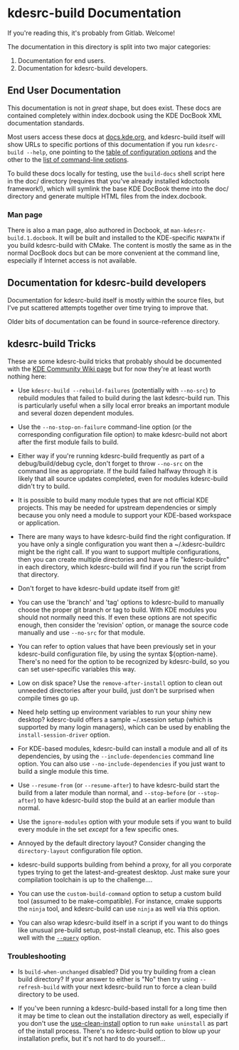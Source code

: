 # kdesrc-build Documentation

If you're reading this, it's probably from Gitlab. Welcome!

The documentation in this directory is split into two major categories:

1. Documentation for end users.
2. Documentation for kdesrc-build developers.

## End User Documentation

This documentation is not in *great* shape, but does exist. These docs are
contained completely within index.docbook using the KDE DocBook XML
documentation standards.

Most users access these docs at
[docs.kde.org](https://docs.kde.org/trunk5/en/kdesrc-build/kdesrc-build/), and
kdesrc-build itself will show URLs to specific portions of this documentation
if you run `kdesrc-build --help`, one pointing to the [table of configuration
options](https://docs.kde.org/trunk5/en/kdesrc-build/kdesrc-build/conf-options-table.html)
and the other to the [list of command-line
options](https://docs.kde.org/trunk5/en/kdesrc-build/kdesrc-build/cmdline.html).

To build these docs locally for testing, use the `build-docs` shell script here
in the doc/ directory (requires that you've already installed kdoctools
framework!), which will symlink the base KDE DocBook theme into the doc/
directory and generate multiple HTML files from the index.docbook.

### Man page

There is also a man page, also authored in Docbook, at
`man-kdesrc-build.1.docbook`. It will
be built and installed to the KDE-specific `MANPATH` if you build kdesrc-build
with CMake.  The content is mostly the same as in the normal DocBook docs but
can be more convenient at the command line, especially if Internet access is
not available.

## Documentation for kdesrc-build developers

Documentation for kdesrc-build itself is mostly within the source files, but I've put
scattered attempts together over time trying to improve that.

Older bits of documentation can be found in source-reference directory.

## kdesrc-build Tricks

These are some kdesrc-build tricks that probably should be documented with the
[KDE Community Wiki page](https://community.kde.org/Get_Involved/development#Set_up_kdesrc-build)
but for now they're at least worth nothing here:

- Use `kdesrc-build --rebuild-failures` (potentially with `--no-src`) to
  rebuild modules that failed to build during the last kdesrc-build run. This
  is particularly useful when a silly local error breaks an important module
  and several dozen dependent modules.

- Use the `--no-stop-on-failure` command-line option (or
  the corresponding configuration file option) to make kdesrc-build not abort
  after the first module fails to build.

- Either way if you're running kdesrc-build frequently as part of a
  debug/build/debug cycle, don't forget to throw `--no-src` on the command line
  as appropriate.  If the build failed halfway through it is likely that all
  source updates completed, even for modules kdesrc-build didn't try to build.

- It is possible to build many module types that are not official KDE projects.
  This may be needed for upstream dependencies or simply because you only need
  a module to support your KDE-based workspace or application.

- There are many ways to have kdesrc-build find the right configuration. If you
  have only a single configuration you want then a ~/.kdesrc-buildrc might be
  the right call. If you want to support multiple configurations, then you can
  create multiple directories and have a file "kdesrc-buildrc" in each
  directory, which kdesrc-build will find if you run the script from that
  directory.

- Don't forget to have kdesrc-build update itself from git!

- You can use the 'branch' and 'tag' options to kdesrc-build to manually choose
  the proper git branch or tag to build. With KDE modules you should not
  normally need this. If even these options are not specific enough, then
  consider the 'revision' option, or manage the source code manually and use
  `--no-src` for that module.

- You can refer to option values that have been previously set in your
  kdesrc-build configuration file, by using the syntax ${option-name}. There's
  no need for the option to be recognized by kdesrc-build, so you can set
  user-specific variables this way.

- Low on disk space? Use the `remove-after-install` option to clean out
  unneeded directories after your build, just don't be surprised when compile
  times go up.

- Need help setting up environment variables to run your shiny new desktop?
  kdesrc-build offers a sample ~/.xsession setup (which is supported by many
  login managers), which can be used by enabling the `install-session-driver`
  option.

- For KDE-based modules, kdesrc-build can install a module and all of its
  dependencies, by using the `--include-dependencies` command line option.
  You can also use `--no-include-dependencies` if you just want to build
  a single module this time.

- Use `--resume-from` (or `--resume-after`) to have kdesrc-build start the
  build from a later module than normal, and `--stop-before` (or
  `--stop-after`) to have kdesrc-build stop the build at an earlier module than
  normal.

- Use the `ignore-modules` option with your module sets if you want to build
  every module in the set *except* for a few specific ones.

- Annoyed by the default directory layout? Consider changing the `directory-layout`
  configuration file option.

- kdesrc-build supports building from behind a proxy, for all you corporate
  types trying to get the latest-and-greatest desktop. Just make sure your
  compilation toolchain is up to the challenge....

- You can use the `custom-build-command` option to setup a custom build tool
  (assumed to be make-compatible). For instance, cmake supports the `ninja`
  tool, and kdesrc-build can use `ninja` as well via this option.

- You can also wrap kdesrc-build itself in a script if you want to do things
like unusual pre-build setup, post-install cleanup, etc. This also goes well
with the [`--query`][query] option.

### Troubleshooting

- Is `build-when-unchanged` disabled? Did you try building from a clean build
  directory? If your answer to either is "No" then try using `--refresh-build`
  with your next kdesrc-build run to force a clean build directory to be used.

- If you've been running a kdesrc-build-based install for a long time then it
  may be time to clean out the installation directory as well, especially if
  you don't use the [use-clean-install][] option to run `make uninstall` as
  part of the install process. There's no kdesrc-build option to blow up your
  installation prefix, but it's not hard to do yourself...

[use-clean-install]: https://docs.kde.org/trunk5/en/kdesrc-build/kdesrc-build/conf-options-table.html#conf-use-clean-install
[query]: https://docs.kde.org/trunk5/en/kdesrc-build/kdesrc-build/supported-cmdline-params.html#cmdline-query
